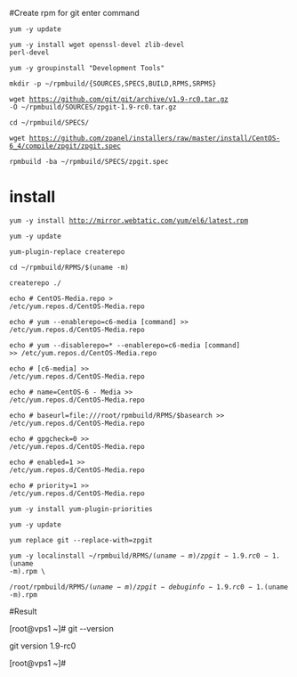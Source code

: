 #Create rpm for git enter command

<code>yum -y update</code>

<code>yum -y install wget openssl-devel zlib-devel perl-devel</code>

<code>yum -y groupinstall "Development Tools"</code>

<code>mkdir -p ~/rpmbuild/{SOURCES,SPECS,BUILD,RPMS,SRPMS}</code>

<code>wget https://github.com/git/git/archive/v1.9-rc0.tar.gz -O ~/rpmbuild/SOURCES/zpgit-1.9-rc0.tar.gz</code>

<code>cd ~/rpmbuild/SPECS/</code> 

<code>wget https://github.com/zpanel/installers/raw/master/install/CentOS-6_4/compile/zpgit/zpgit.spec</code>

<code>rpmbuild -ba ~/rpmbuild/SPECS/zpgit.spec</code>

# install

<code>yum -y install http://mirror.webtatic.com/yum/el6/latest.rpm</code>

<code>yum -y update</code>

<code>yum-plugin-replace createrepo</code>

<code>cd ~/rpmbuild/RPMS/$(uname -m)</code>

<code>createrepo ./</code>

<code>echo # CentOS-Media.repo > /etc/yum.repos.d/CentOS-Media.repo</code>

<code>echo # yum --enablerepo=c6-media [command] >> /etc/yum.repos.d/CentOS-Media.repo</code>

<code>echo #  yum --disablerepo=\* --enablerepo=c6-media [command] >> /etc/yum.repos.d/CentOS-Media.repo</code>

<code>echo #  [c6-media] >> /etc/yum.repos.d/CentOS-Media.repo</code>

<code>echo #  name=CentOS-6 - Media >> /etc/yum.repos.d/CentOS-Media.repo</code>

<code>echo #  baseurl=file:///root/rpmbuild/RPMS/$basearch >> /etc/yum.repos.d/CentOS-Media.repo</code>

<code>echo #  gpgcheck=0 >> /etc/yum.repos.d/CentOS-Media.repo</code>

<code>echo #  enabled=1 >> /etc/yum.repos.d/CentOS-Media.repo</code>

<code>echo #  priority=1 >> /etc/yum.repos.d/CentOS-Media.repo</code>

<code>yum -y install yum-plugin-priorities</code>

<code>yum -y update</code>

<code>yum replace git --replace-with=zpgit</code>

<code>yum -y localinstall ~/rpmbuild/RPMS/$(uname -m)/zpgit-1.9.rc0-1.$(uname -m).rpm \ </code>

<code>/root/rpmbuild/RPMS/$(uname -m)/zpgit-debuginfo-1.9.rc0-1.$(uname -m).rpm</code>

#Result

[root@vps1 ~]# git --version

git version 1.9-rc0

[root@vps1 ~]#


